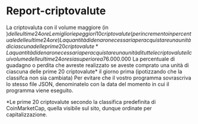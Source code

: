 # Report-criptovalute
La criptovaluta con il volume maggiore (in $) delle ultime 24 ore
Le migliori e peggiori 10 criptovalute (per incremento in percentuale delle ultime 24 ore)
La quantità di denaro necessaria per acquistare una unità di ciascuna delle prime 20 criptovalute*
La quantità di denaro necessaria per acquistare una unità di tutte le criptovalute il cui volume delle ultime 24 ore sia superiore a 76.000.000$
La percentuale di guadagno o perdita che avreste realizzato se aveste comprato una unità di ciascuna delle prime 20 criptovalute* il giorno prima (ipotizzando che la classifca non sia cambiata)
Per evitare che il vostro programma sovrascriva lo stesso file JSON, denominatelo con la data del momento in cui il programma viene eseguito.

*Le prime 20 criptovalute secondo la classifica predefinita di CoinMarketCap, quella visibile sul sito, dunque ordinate per capitalizzazione.

